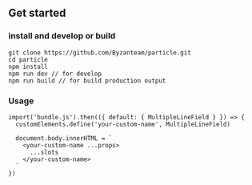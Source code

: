 ## Get started
### install and develop or build
```
git clone https://github.com/Byzanteam/particle.git
cd particle
npm install
npm run dev // for develop
npm run build // for build production output
```

### Usage
```
import('bundle.js').then(({ default: { MultipleLineField } }) => {
  customElements.define('your-custom-name', MultipleLineField)

  document.body.innerHTML = `
    <your-custom-name ...props>
      ...slots
    </your-custom-name>
  `
})
```
